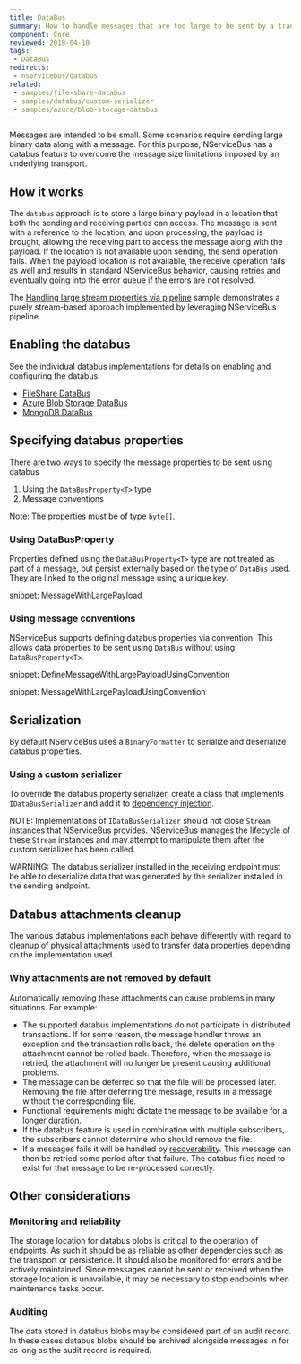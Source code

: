 ```yaml
---
title: DataBus
summary: How to handle messages that are too large to be sent by a transport
component: Core
reviewed: 2018-04-10
tags:
 - DataBus
redirects:
 - nservicebus/databus
related:
 - samples/file-share-databus
 - samples/databus/custom-serializer
 - samples/azure/blob-storage-databus
---
```


Messages are intended to be small. Some scenarios require sending large binary data along with a message. For this purpose, NServiceBus has a databus feature to overcome the message size limitations imposed by an underlying transport.


## How it works

The `databus` approach is to store a large binary payload in a location that both the sending and receiving parties can access. The message is sent with a reference to the location, and upon processing, the payload is brought, allowing the receiving part to access the message along with the payload. If the location is not available upon sending, the send operation fails. When the payload location is not available, the receive operation fails as well and results in standard NServiceBus behavior, causing retries and eventually going into the error queue if the errors are not resolved.

The [Handling large stream properties via pipeline](/samples/pipeline/stream-properties/) sample demonstrates a purely stream-based approach implemented by leveraging NServiceBus pipeline. 


## Enabling the databus

See the individual databus implementations for details on enabling and configuring the databus.

 * [FileShare DataBus](file-share.md)
 * [Azure Blob Storage DataBus](azure-blob-storage.md)
 * [MongoDB DataBus](/nservicebus/messaging/databus/mongodb-tekmaven.md)


## Specifying databus properties

There are two ways to specify the message properties to be sent using databus

 1. Using the `DataBusProperty<T>` type
 1. Message conventions

Note: The properties must be of type `byte[]`.


### Using DataBusProperty<T>

Properties defined using the `DataBusProperty<T>` type are not treated as part of a message, but persist externally based on the type of `DataBus` used. They are linked to the original message using a unique key.

snippet: MessageWithLargePayload


### Using message conventions

NServiceBus supports defining databus properties via convention. This allows data properties to be sent using `DataBus` without using `DataBusProperty<T>`.

snippet: DefineMessageWithLargePayloadUsingConvention

snippet: MessageWithLargePayloadUsingConvention


## Serialization

By default NServiceBus uses a `BinaryFormatter` to serialize and deserialize databus properties.


### Using a custom serializer

To override the databus property serializer, create a class that implements `IDataBusSerializer` and add it to [dependency injection](/nservicebus/dependency-injection/).

NOTE: Implementations of `IDataBusSerializer` should not close `Stream` instances that NServiceBus provides. NServiceBus manages the lifecycle of these `Stream` instances and may attempt to manipulate them after the custom serializer has been called.

WARNING: The databus serializer installed in the receiving endpoint must be able to deserialize data that was generated by the serializer installed in the sending endpoint.


## Databus attachments cleanup

The various databus implementations each behave differently with regard to cleanup of physical attachments used to transfer data properties depending on the implementation used.


### Why attachments are not removed by default

Automatically removing these attachments can cause problems in many situations. For example:

 * The supported databus implementations do not participate in distributed transactions. If for some reason, the message handler throws an exception and the transaction rolls back, the delete operation on the attachment cannot be rolled back. Therefore, when the message is retried, the attachment will no longer be present causing additional problems.
 * The message can be deferred so that the file will be processed later. Removing the file after deferring the message, results in a message without the corresponding file.
 * Functional requirements might dictate the message to be available for a longer duration.
 * If the databus feature is used in combination with multiple subscribers, the subscribers cannot determine who should remove the file.
 * If a messages fails it will be handled by [recoverability](/nservicebus/recoverability/). This message can then be retried some period after that failure. The databus files need to exist for that message to be re-processed correctly.


## Other considerations


### Monitoring and reliability

The storage location for databus blobs is critical to the operation of endpoints. As such it should be as reliable as other dependencies such as the transport or persistence. It should also be monitored for errors and be actively maintained. Since messages cannot be sent or received when the storage location is unavailable, it may be necessary to stop endpoints when maintenance tasks occur.


### Auditing

The data stored in databus blobs may be considered part of an audit record. In these cases databus blobs should be archived alongside messages in for as long as the audit record is required. 
